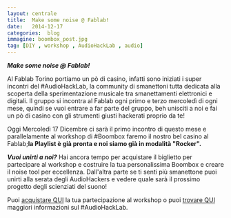 ```yaml
---
layout: centrale
title:  Make some noise @ Fablab!
date:   2014-12-17
categories:  blog
immagine: boombox_post.jpg
tag: [DIY , workshop , AudioHackLab , audio]
---
```

***Make some noise @ Fablab!***

Al Fablab Torino portiamo un pò di casino, infatti sono iniziati i super incontri del #AudioHackLab, la community di smanettoni tutta dedicata alla scoperta della sperimentazione musicale tra smanettamenti elettronici e digitali. Il gruppo si incontra al Fablab ogni primo e terzo mercoledì di ogni mese, quindi se vuoi entrare a far parte del gruppo, beh unisciti a noi e fai un pò di casino con gli strumenti giusti hackerati proprio da te!

Oggi Mercoledì 17 Dicembre ci sarà il primo incontro di questo mese e parallelamente al workshop di #Boombox faremo il nostro bel casino al Fablab;**la Playlist è già pronta e noi siamo già in modalità "Rocker".**

***Vuoi unirti a noi?***
Hai ancora tempo per acquistare il biglietto per partecipare al workshop e costruire la tua personalissima Boombox e creare il noise tool per eccellenza. Dall'altra parte se ti senti più smanettone puoi unirti alla serata degli AudioHackers e vedere quale sarà il prossimo progetto degli scienziati del suono!

Puoi [acquistare QUI](http://store.arduino.cc/product/W000013) la tua partecipazione al workshop o puoi [trovare QUI](http://fablabtorino.org/1685-2/) maggiori informazioni sul #AudioHackLab.
